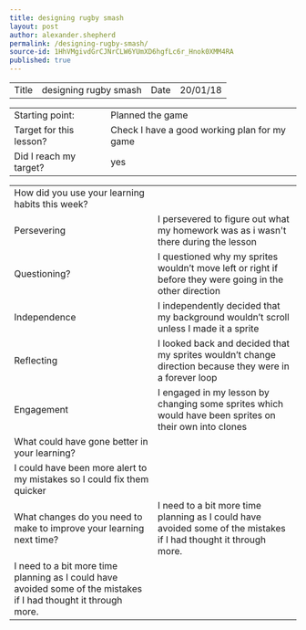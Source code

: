 ```yaml
---
title: designing rugby smash
layout: post
author: alexander.shepherd
permalink: /designing-rugby-smash/
source-id: 1HhVMgivdGrCJNrCLW6YUmXD6hgfLc6r_Hnok0XMM4RA
published: true
---
```

<table>
  <tr>
    <td>Title</td>
    <td>designing rugby smash</td>
    <td>Date</td>
    <td>20/01/18</td>
  </tr>
</table>


<table>
  <tr>
    <td>Starting point:</td>
    <td>Planned the game  </td>
  </tr>
  <tr>
    <td>Target for this lesson?</td>
    <td>Check I have a good working plan for my game</td>
  </tr>
  <tr>
    <td>Did I reach my target? </td>
    <td>yes</td>
  </tr>
</table>


<table>
  <tr>
    <td>How did you use your learning habits this week?</td>
    <td></td>
  </tr>
  <tr>
    <td>Persevering</td>
    <td>I persevered to figure out what my homework was as i wasn't there during the lesson</td>
  </tr>
  <tr>
    <td>Questioning?</td>
    <td>I questioned why my sprites wouldn’t move left or right if before they were going in the other direction</td>
  </tr>
  <tr>
    <td>Independence</td>
    <td>I independently decided that my background wouldn’t scroll unless I made it a sprite</td>
  </tr>
  <tr>
    <td>Reflecting</td>
    <td>I looked back and decided that my sprites wouldn’t change direction because they were in a forever loop</td>
  </tr>
  <tr>
    <td>Engagement</td>
    <td>I engaged in my lesson by changing some sprites which would have been sprites on their own into clones </td>
  </tr>
  <tr>
    <td>What could have gone better in your learning?</td>
    <td></td>
  </tr>
  <tr>
    <td>I could have been more alert to my mistakes so I could fix them quicker</td>
    <td></td>
  </tr>
  <tr>
    <td>What changes do you need to make to improve your learning next time?</td>
    <td>I need to a bit more time planning as I could have avoided some of the mistakes if I had thought it through more.</td>
  </tr>
  <tr>
    <td>I need to a bit more time planning as I could have avoided some of the mistakes if I had thought it through more.</td>
    <td></td>
  </tr>
</table>


